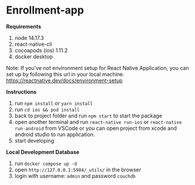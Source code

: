 # Enrollment-app


**Requirements**

1. node 14.17.3
2. react-native-cli
3. cocoapods (ios) 1.11.2
4. docker desktop

Note: If you've not environment setup for React Native Application, you can set up by following this url in your local machine.
https://reactnative.dev/docs/environment-setup
  
**Instructions**

1. run `npm install` or `yarn install`
2. run `cd ios && pod install`
3. back to project folder and run `npm start` to start the package
4. open another terminal and run `react-native run-ios` or `react-native run-android` from VSCode or you can open project from xcode and android studio to run      application.
5. start developing

**Local Development Database**

1. run `docker compose up -d`
2. open `http://127.0.0.1:5984/_utils/` in the browser
3. login with username: `admin` and password `couchdb`

